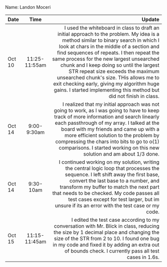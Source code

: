 Name: Landon Moceri

| Date   |     Time      |                                                                                                                                                                                                                                                                                                                                                                                                                                                                                                                    Update |
|:-------|:-------------:|--------------------------------------------------------------------------------------------------------------------------------------------------------------------------------------------------------------------------------------------------------------------------------------------------------------------------------------------------------------------------------------------------------------------------------------------------------------------------------------------------------------------------:|
| Oct 10 | 11:25-11:55am | I used the whiteboard in class to draft an initial approach to the problem. My idea is a method similar to binary search in which I look at chars in the middle of a section and find sequences of repeats. I then repeat the same process for the new largest unsearched chunk and I keep doing so until the largest STR repeat size exceeds the maximum unsearched chunk's size. THis allows me to exit checking early, giving my algorithm huge gains. I started implementing this method but did not finish in class. |
| Oct 14 |  9:00-9:30am  |                                                                                                                         I realized that my initial approach was not going to work, as I was going to have to keep track of more information and search linearly each passthrough of my array. I talked at the board with my friends and came up with a more efficient solution to the problem by compressing the chars into bits to go to o(1) comparisons. I started working on this new solution and am about 1/3 done. |
| Oct 14 |   9:30-10am   |                                                                                                                                                          I continued working on my solution, writing the central logic loop that processes the sequence. I left shift away the first base, convert the last base to a number, and transform my buffer to match the next part that needs to be checked. My code passes all test cases except for test larger, but im unsure if its an error with the test case or my code. |
| Oct 15 | 11:15-11:45am |                                                                                                                                                                                                                                 I edited the test case according to my conversation with Mr. Blick in class, reducing the size by 1 decimal place and changing the size of the STR from 2 to 10. I found one bug in my code and fixed it by adding an extra out of bounds check. I currently pass all test cases in 1.6s. |

